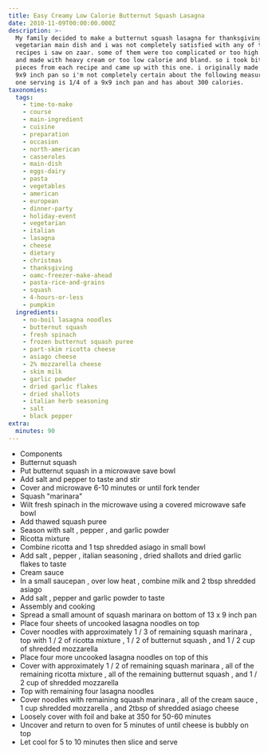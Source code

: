 ```yaml
---
title: Easy Creamy Low Calorie Butternut Squash Lasagna
date: 2010-11-09T00:00:00.000Z
description: >-
  My family decided to make a butternut squash lasagna for thanksgiving as our
  vegetarian main dish and i was not completely satisfied with any of the
  recipes i saw on zaar. some of them were too complicated or too high in fat
  and made with heavy cream or too low calorie and bland. so i took bits and
  pieces from each recipe and came up with this one. i originally made it in a
  9x9 inch pan so i'm not completely certain about the following measurements.
  one serving is 1/4 of a 9x9 inch pan and has about 300 calories.
taxonomies:
  tags:
    - time-to-make
    - course
    - main-ingredient
    - cuisine
    - preparation
    - occasion
    - north-american
    - casseroles
    - main-dish
    - eggs-dairy
    - pasta
    - vegetables
    - american
    - european
    - dinner-party
    - holiday-event
    - vegetarian
    - italian
    - lasagna
    - cheese
    - dietary
    - christmas
    - thanksgiving
    - oamc-freezer-make-ahead
    - pasta-rice-and-grains
    - squash
    - 4-hours-or-less
    - pumpkin
  ingredients:
    - no-boil lasagna noodles
    - butternut squash
    - fresh spinach
    - frozen butternut squash puree
    - part-skim ricotta cheese
    - asiago cheese
    - 2% mozzarella cheese
    - skim milk
    - garlic powder
    - dried garlic flakes
    - dried shallots
    - italian herb seasoning
    - salt
    - black pepper
extra:
  minutes: 90
---
```

 - Components
 - Butternut squash
 - Put butternut squash in a microwave save bowl
 - Add salt and pepper to taste and stir
 - Cover and microwave 6-10 minutes or until fork tender
 - Squash "marinara"
 - Wilt fresh spinach in the microwave using a covered microwave safe bowl
 - Add thawed squash puree
 - Season with salt , pepper , and garlic powder
 - Ricotta mixture
 - Combine ricotta and 1 tsp shredded asiago in small bowl
 - Add salt , pepper , italian seasoning , dried shallots and dried garlic flakes to taste
 - Cream sauce
 - In a small saucepan , over low heat , combine milk and 2 tbsp shredded asiago
 - Add salt , pepper and garlic powder to taste
 - Assembly and cooking
 - Spread a small amount of squash marinara on bottom of 13 x 9 inch pan
 - Place four sheets of uncooked lasagna noodles on top
 - Cover noodles with approximately 1 / 3 of remaining squash marinara , top with 1 / 2 of ricotta mixture , 1 / 2 of butternut squash , and 1 / 2 cup of shredded mozzarella
 - Place four more uncooked lasagna noodles on top of this
 - Cover with approximately 1 / 2 of remaining squash marinara , all of the remaining ricotta mixture , all of the remaining butternut squash , and 1 / 2 cup of shredded mozzarella
 - Top with remaining four lasagna noodles
 - Cover noodles with remaining squash marinara , all of the cream sauce , 1 cup shredded mozzarella , and 2tbsp of shredded asiago cheese
 - Loosely cover with foil and bake at 350 for 50-60 minutes
 - Uncover and return to oven for 5 minutes of until cheese is bubbly on top
 - Let cool for 5 to 10 minutes then slice and serve
